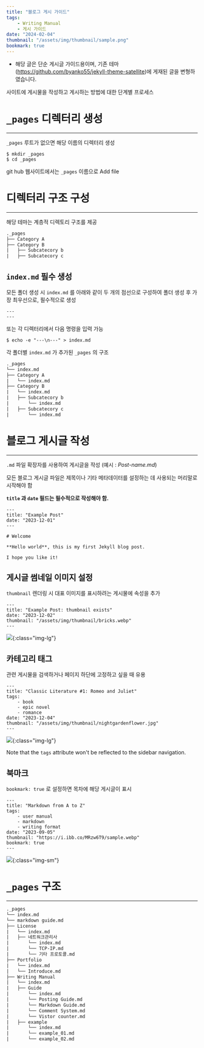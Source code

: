 ```yaml
---
title: "블로그 게시 가이드"
tags:
    - Writing Manual
    - 게시 가이드
date: "2024-02-04"
thumbnail: "/assets/img/thumbnail/sample.png"
bookmark: true
---
```


* 해당 글은 단순 게시글 가이드용이며, 기존 테마 (https://github.com/byanko55/jekyll-theme-satellite)에 게재된 글을 변형하였습니다.

사이트에 게시물을 작성하고 게시하는 방법에 대한 단계별 프로세스

# `_pages` 디렉터리 생성
---
`_pages` 루트가 없으면 해당 이름의 디렉터리 생성

```
$ mkdir _pages
$ cd _pages
```

git hub 웹사이트에서는 `_pages` 이름으로 Add file

# 디렉터리 구조 구성
---
해당 테마는 계층적 디렉토리 구조를 제공

```txt
._pages
├── Category A
├── Category B
|   ├── Subcatecory b
|   ├── Subcatecory c
```

## `index.md` 필수 생성

모든 폴더 생성 시 `index.md` 를 아래와 같이 두 개의 점선으로 구성하여
폴더 생성 후 가장 최우선으로, 필수적으로 생성

```
---
---
```

또는 각 디렉터리에서 다음 명령을 입력 가능

```
$ echo -e "---\n---" > index.md
```

각 폴더별 `index.md` 가 추가된 `_pages` 의 구조

```txt
._pages
└── index.md
├── Category A
|   └── index.md
├── Category B
|   └── index.md
|   ├── Subcatecory b
|       └── index.md
|   ├── Subcatecory c
|       └── index.md
```

# 블로그 게시글 작성
---

`.md` 파일 확장자를 사용하여 게시글을 작성 (예시 : *Post-name.md*)

모든 블로그 게시글 파일은 제목이나 기타 메타데이터를 설정하는 데 사용되는 머리말로 시작해야 함

**`title` 과 `date` 필드는 필수적으로 작성해야 함.** 

```
---
title: "Example Post"
date: "2023-12-01"
---

# Welcome

**Hello world**, this is my first Jekyll blog post.

I hope you like it!
```

## 게시글 썸네일 이미지 설정

`thumbnail` 렌더링 시 대표 이미지를 표시하려는 게시물에 속성을 추가

```
---
title: "Example Post: thumbnail exists"
date: "2023-12-02"
thumbnail: "/assets/img/thumbnail/bricks.webp"
---
```

![](https://i.ibb.co/T8Rsb6L/21312.webp){:class="img-lg"}

## 카테고리 태그

관련 게시물을 검색하거나 페이지 하단에 고정하고 싶을 때 유용

```
---
title: "Classic Literature #1: Romeo and Juliet"
tags:
    - book
    - epic novel
    - romance
date: "2023-12-04"
thumbnail: "/assets/img/thumbnail/nightgardenflower.jpg"
---
```

![](https://i.ibb.co/LDKJC7p/1231.webp){:class="img-lg"}

Note that the `tags` attribute won't be reflected to the sidebar navigation.

## 북마크

`bookmark: true` 로 설정하면 목차에 해당 게시글이 표시

```
---
title: "Markdown from A to Z"
tags:
    - user manual
    - markdown
    - writing format
date: "2023-09-05"
thumbnail: "https://i.ibb.co/MRzw6T9/sample.webp"
bookmark: true
---
```

![](https://i.ibb.co/2sFZNNK/21313.webp){:class="img-sm"}

# `_pages` 구조
---

```txt
._pages
└── index.md
└── markdown guide.md
├── License
|   └── index.md
|   ├── 네트워크관리사
|       └── index.md
|       └── TCP-IP.md
|       └── 기타 프로토콜.md
├── Portfolio
|   └── index.md
|   └── Introduce.md
├── Writing Manual
|   └── index.md
|   ├── Guide
|       └── index.md
|       └── Posting Guide.md
|       └── Markdown Guide.md
|       └── Comment System.md
|       └── Vistor counter.md
|   ├── example
|       └── index.md
|       └── example_01.md
|       └── example_02.md
```
